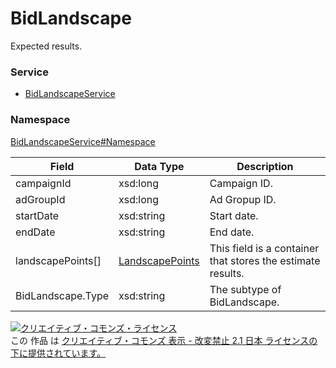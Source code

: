 # BidLandscape
Expected results.
### Service
+ [BidLandscapeService](../../services/BidLandscapeService.md)

### Namespace
[BidLandscapeService#Namespace](../../services/BidLandscapeService.md#namespace)

| Field | Data Type | Description | 
|---|---|---|
| campaignId| xsd:long| Campaign ID. |
| adGroupId| xsd:long| Ad Gropup ID. |
| startDate| xsd:string| Start date. |
| endDate| xsd:string| End date. |
| landscapePoints[]| <a href="LandscapePoints.md">LandscapePoints</a>| This field is a container that stores the estimate results. |
| BidLandscape.Type| xsd:string| The subtype of BidLandscape. |

<a rel="license" href="http://creativecommons.org/licenses/by-nd/2.1/jp/"><img alt="クリエイティブ・コモンズ・ライセンス" style="border-width:0" src="https://i.creativecommons.org/l/by-nd/2.1/jp/88x31.png" /></a><br />この 作品 は <a rel="license" href="http://creativecommons.org/licenses/by-nd/2.1/jp/">クリエイティブ・コモンズ 表示 - 改変禁止 2.1 日本 ライセンスの下に提供されています。</a>
